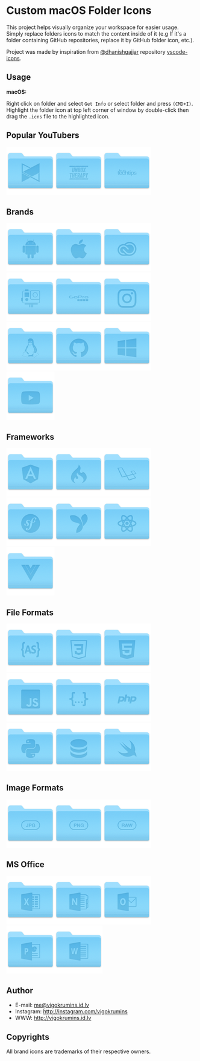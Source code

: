 Custom macOS Folder Icons
=========================================

This project helps visually organize your workspace for easier usage. Simply replace folders icons to match the content inside of it (e.g If it's a folder containing GitHub repositories, replace it by GitHub folder icon, etc.).

Project was made by inspiration from [@dhanishgajjar](https://github.com/dhanishgajjar) repository [vscode-icons](https://github.com/dhanishgajjar/vscode-icons).

## Usage

**macOS:**

Right click on folder and select `Get Info` or select folder and press `(CMD+I)`. Highlight the folder icon at top left corner of window by double-click then drag the `.icns` file to the highlighted icon.

## Popular YouTubers
<img src="./png/mkbhd.png" width="128px" alt="MKBHD"><img src="./png/unbox-therapy.png" width="128px" alt="Unbox Therapy"><img src="./png/linus.png" width="128px" alt="Linus Tech Tips">

## Brands
<img src="./png/android.png" width="128px" alt="Android"><img src="./png/apple.png" width="128px" alt="Apple"><img src="./png/creative-cloud.png" width="128px" alt="Creative Cloud"><img src="./png/gopro-alt.png" width="128px" alt="GoPro Alternative"><img src="./png/gopro.png" width="128px" alt="GoPro"><img src="./png/instagram.png" width="128px" alt="Instagram"><img src="./png/linux.png" width="128px" alt="Linux"><img src="./png/github.png" width="128px" alt="GitHub"><img src="./png/windows.png" width="128px" alt="Windows"><img src="./png/youtube.png" width="128px" alt="YouTube">

## Frameworks
<img src="./png/angular.png" width="128px" alt="Angular"><img src="./png/codeigniter.png" width="128px" alt="CodeIgniter"><img src="./png/laravel.png" width="128px" alt="Laravel"><img src="./png/symfony.png" width="128px" alt="Symfony"><img src="./png/yii2.png" width="128px" alt="Yii2"><img src="./png/react.png" width="128px" alt="React"><img src="./png/vue.png" width="128px" alt="Vue">


## File Formats
<img src="./png/actionscript.png" width="128px" alt="ActionScript"><img src="./png/css.png" width="128px" alt="CSS"><img src="./png/html.png" width="128px" alt="HTML"><img src="./png/javascript.png" width="128px" alt="JavaScript"><img src="./png/json.png" width="128px" alt="JSON"><img src="./png/php.png" width="128px" alt="PHP"><img src="./png/python.png" width="128px" alt="Python"><img src="./png/database.png" width="128px" alt="SQL"><img src="./png/swift.png" width="128px" alt="Swift">

## Image Formats
<img src="./png/jpg.png" width="128px" alt="JPG"><img src="./png/png.png" width="128px" alt="PNG"><img src="./png/raw.png" width="128px" alt="RAW">

## MS Office
<img src="./png/excel.png" width="128px" alt="Excel"><img src="./png/onenote.png" width="128px" alt="OneNote"><img src="./png/outlook.png" width="128px" alt="Outlook"><img src="./png/powerpoint.png" width="128px" alt="PowerPoint"><img src="./png/word.png" width="128px" alt="Word">

## Author
- E-mail: me@vigokrumins.id.lv
- Instagram: http://instagram.com/vigokrumins
- WWW: http://vigokrumins.id.lv

## Copyrights

All brand icons are trademarks of their respective owners.